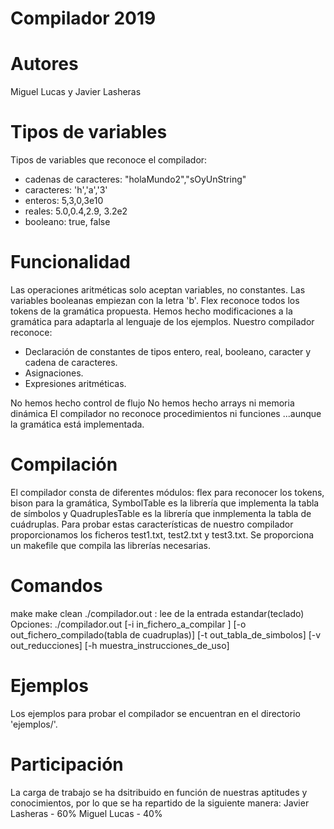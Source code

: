 # Compilador 2019
# Autores 
Miguel Lucas y Javier Lasheras

# Tipos de variables 
Tipos de variables que reconoce el compilador:
- cadenas de caracteres: "holaMundo2","sOyUnString"
- caracteres: 'h','a','3'
- enteros: 5,3,0,3e10
- reales: 5.0,0.4,2.9, 3.2e2
- booleano: true, false

# Funcionalidad
Las operaciones aritméticas solo aceptan variables, no constantes.
Las variables booleanas empiezan con la letra 'b'.
Flex reconoce todos los tokens de la gramática propuesta.
Hemos hecho modificaciones a la gramática para adaptarla al lenguaje de los ejemplos.
Nuestro compilador reconoce:
- Declaración de constantes de tipos entero, real, booleano, caracter y cadena de caracteres.
- Asignaciones.
- Expresiones aritméticas.

No hemos hecho control de flujo
No hemos hecho arrays ni memoria dinámica
El compilador no reconoce procedimientos ni funciones 
...aunque la gramática está implementada.

# Compilación
El compilador consta de diferentes módulos: flex para reconocer los tokens, bison para la gramática, SymbolTable es la librería que implementa la tabla de símbolos y QuadruplesTable es la librería que inmplementa la tabla de cuádruplas.
Para probar estas características de nuestro compilador proporcionamos los ficheros test1.txt, test2.txt y test3.txt.
Se proporciona un makefile que compila las librerías necesarias.

# Comandos
make 
make clean
./compilador.out : lee de la entrada estandar(teclado)
Opciones:
./compilador.out [-i in_fichero_a_compilar ] [-o out_fichero_compilado(tabla de cuadruplas)] [-t out_tabla_de_simbolos] [-v out_reducciones] [-h muestra_instrucciones_de_uso] 
  
# Ejemplos
Los ejemplos para probar el compilador se encuentran en el directorio 'ejemplos/'.

# Participación
La carga de trabajo se ha dsitribuido en función de nuestras aptitudes y conocimientos, por lo que se ha repartido de la siguiente manera:
Javier Lasheras - 60%
Miguel Lucas - 40%


